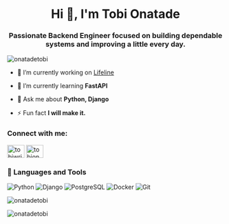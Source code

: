 <h1 align="center">Hi 👋, I'm Tobi Onatade</h1>
<h3 align="center">Passionate Backend Engineer focused on building dependable systems and improving a little every day.</h3>

<p align="left"> <img src="https://komarev.com/ghpvc/?username=onatadetobi&label=Profile%20views&color=0e75b6&style=flat" alt="onatadetobi" /> </p>

- 🔭 I’m currently working on [Lifeline](https://github.com/OnatadeTobi/lifeline)

- 🌱 I’m currently learning **FastAPI**

- 💬 Ask me about **Python, Django**

- ⚡ Fun fact **I will make it.**

<h3 align="left">Connect with me:</h3>
<p align="left">
<a href="https://twitter.com/tobiwritescode" target="blank"><img align="center" src="https://raw.githubusercontent.com/rahuldkjain/github-profile-readme-generator/master/src/images/icons/Social/twitter.svg" alt="tobiwritescode" height="30" width="40" /></a>
<a href="https://linkedin.com/in/tobionatade" target="blank"><img align="center" src="https://raw.githubusercontent.com/rahuldkjain/github-profile-readme-generator/master/src/images/icons/Social/linked-in-alt.svg" alt="tobionatade" height="30" width="40" /></a>
</p>

### 🧰 Languages and Tools  
![Python](https://img.shields.io/badge/Python-3776AB?style=for-the-badge&logo=python&logoColor=white)
![Django](https://img.shields.io/badge/Django-092E20?style=for-the-badge&logo=django&logoColor=white)
![PostgreSQL](https://img.shields.io/badge/PostgreSQL-4169E1?style=for-the-badge&logo=postgresql&logoColor=white)
![Docker](https://img.shields.io/badge/Docker-2496ED?style=for-the-badge&logo=docker&logoColor=white)
![Git](https://img.shields.io/badge/Git-F05032?style=for-the-badge&logo=git&logoColor=white)

<p><img align="center" src="https://github-readme-stats.vercel.app/api/top-langs?username=onatadetobi&show_icons=true&locale=en&layout=compact" alt="onatadetobi" /></p>

<p><img align="center" src="https://github-readme-streak-stats.herokuapp.com/?user=onatadetobi&" alt="onatadetobi" /></p>
